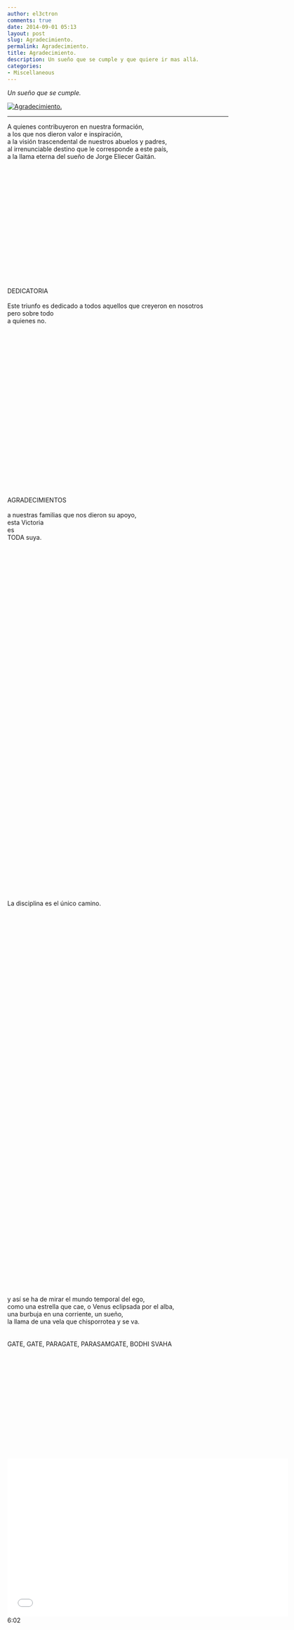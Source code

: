 ```yaml
---
author: el3ctron
comments: true
date: 2014-09-01 05:13
layout: post
slug: Agradecimiento.
permalink: Agradecimiento.
title: Agradecimiento.
description: Un sueño que se cumple y que quiere ir mas allá.
categories:
- Miscellaneous
---
```


*Un sueño que se cumple.*

[![Agradecimiento.](/wp-content/uploads/por_tema/arte/seClaridad.jpg)](/Agradecimiento. "Un sueño que se cumple y que quiere ir mas allá.... [CLICK PARA ENTRAR AL ARTÍCULO]")

<!-- more -->
---
A quienes contribuyeron en nuestra formación, <br>
a los que nos dieron valor e inspiración,<br>
a la visión trascendental de nuestros abuelos y padres, <br>
al irrenunciable destino que le corresponde a este país,<br>
a la llama eterna del sueño de Jorge Eliecer Gaitán.<br>
<br>
<br>
<br>
<br>
<br>
<br>
<br>
<br>
<br>
<br>
<br>
<br>
<br>
<br>
<br>
<br>
<br>
DEDICATORIA<br>
<br>
Este triunfo es dedicado a todos aquellos que creyeron en nosotros <br>
pero sobre todo <br>
a quienes no.<br>
<br>
<br>
<br>
<br>
<br>
<br>
<br>
<br>
<br>
<br>
<br>
<br>
<br>
<br>
<br>
<br>
<br>
<br>
<br>
<br>
<br>
<br>
<br>
AGRADECIMIENTOS<br>
<br>
a nuestras familias que nos dieron su apoyo,<br>
esta Victoria <br>
es <br>
TODA suya.<br>
<br>
<br>
<br>
<br>
<br>
<br>
<br>
<br>
<br>
<br>
<br>
<br>
<br>
<br>
<br>
<br>
<br>
<br>
<br>
<br>
<br>
<br>
<br>
<br>
<br>
<br>
<br>
<br>
<br>
<br>
<br>
<br>
<br>
<br>
<br>
<br>
<br>
<br>
<br>
<br>
<br>
<br>
<br>
<br>
<br>
<br>
<br>
<br>
La disciplina es el único camino.<br>
<br>
<br>
<br>
<br>
<br>
<br>
<br>
<br>
<br>
<br>
<br>
<br>
<br>
<br>
<br>
<br>
<br>
<br>
<br>
<br>
<br>
<br>
<br>
<br>
<br>
<br>
<br>
<br>
<br>
<br>
<br>
<br>
<br>
<br>
<br>
<br>
<br>
<br>
<br>
<br>
<br>
<br>
<br>
<br>
<br>
<br>
<br>
<br>
<br>
<br>
<br>
<br>
y así se ha de mirar el mundo temporal del ego, <br>
como una estrella que cae, o Venus eclipsada por el alba,<br>
una burbuja en una corriente, un sueño,<br>
la llama de una vela que chisporrotea y se va.<br>
<br>
<br>
GATE, GATE, PARAGATE, PARASAMGATE, BODHI SVAHA<br>
<br>
<br>
<br>
<br>
<br>
<br>
<br>
<br>
<br>
<br>
<br>
<br>
<br>
<br>
<iframe width="640" height="360" src="//www.youtube.com/embed/g65oWFMSoK0" frameborder="0" allowfullscreen></iframe>
6:02
